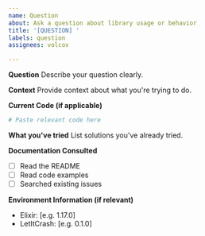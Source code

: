 ```yaml
---
name: Question
about: Ask a question about library usage or behavior
title: '[QUESTION] '
labels: question
assignees: volcov

---
```


**Question**
Describe your question clearly.

**Context**
Provide context about what you're trying to do.

**Current Code (if applicable)**
```elixir
# Paste relevant code here
```

**What you've tried**
List solutions you've already tried.

**Documentation Consulted**
- [ ] Read the README
- [ ] Read code examples
- [ ] Searched existing issues

**Environment Information (if relevant)**
- Elixir: [e.g. 1.17.0]
- LetItCrash: [e.g. 0.1.0]
